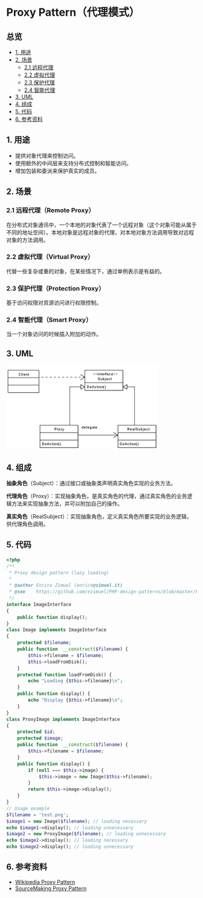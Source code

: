 # Proxy Pattern（代理模式）

## 总览

- [1. 用途](#1)
- [2. 场景](#2)
    - [2.1 远程代理](#2.1)
    - [2.2 虚拟代理](#2.2)
    - [2.3 保护代理](#2.3)
    - [2.4 智能代理](#2.4)
- [3. UML](#3)
- [4. 组成](#4)
- [5. 代码](#5)
- [6. 参考资料](#6)

<h2 id="1">1. 用途</h2>

- 提供对象代理来控制访问。
- 使用额外的中间层来支持分布式控制和智能访问。
- 增加包装和委派来保护真实的成员。

<h2 id="2">2. 场景</h2>

<h3 id="2.1">2.1 远程代理（Remote Proxy）</h3>

在分布式对象通讯中，一个本地的对象代表了一个远程对象（这个对象可能从属于不同的地址空间）。本地对象是远程对象的代理，对本地对象方法调用导致对远程对象的方法调用。

<h3 id="2.2">2.2 虚拟代理（Virtual Proxy）</h3>

代替一些复杂或重的对象，在某些情况下，通过单例表示是有益的。

<h3 id="2.3">2.3 保护代理（Protection Proxy）</h3>

基于访问权限对资源访问进行权限控制。

<h3 id="2.4">2.4 智能代理（Smart Proxy）</h3>

当一个对象访问的时候插入附加的动作。

<h2 id="3">3. UML</h2>

![Proxy Pattern UML](images/400px-Proxy_pattern_diagram.svg.png)

<h2 id="4">4. 组成</h2>

**抽象角色**（Subject）：通过接口或抽象类声明真实角色实现的业务方法。

**代理角色**（Proxy）：实现抽象角色，是真实角色的代理，通过真实角色的业务逻辑方法来实现抽象方法，并可以附加自己的操作。

**真实角色**（RealSubject）：实现抽象角色，定义真实角色所要实现的业务逻辑，供代理角色调用。

<h2 id="5">5. 代码</h2>

```php
<?php
/**
 * Proxy design pattern (lazy loading)
 * 
 * @author Enrico Zimuel (enrico@zimuel.it) 
 * @see    https://github.com/ezimuel/PHP-design-patterns/blob/master/Proxy.php
 */
interface ImageInterface
{
    public function display();
}
class Image implements ImageInterface
{
    protected $filename;
    public function  __construct($filename) {
        $this->filename = $filename;
        $this->loadFromDisk();
    }
    protected function loadFromDisk() {
        echo "Loading {$this->filename}\n";
    }
    public function display() {
        echo "Display {$this->filename}\n";
    }
}
class ProxyImage implements ImageInterface
{
    protected $id;
    protected $image;
    public function  __construct($filename) {
        $this->filename = $filename;
    }
    public function display() {
        if (null === $this->image) {
            $this->image = new Image($this->filename);
        }
        return $this->image->display();
    }
}
// Usage example
$filename = 'test.png';
$image1 = new Image($filename); // loading necessary
echo $image1->display(); // loading unnecessary
$image2 = new ProxyImage($filename); // loading unnecessary
echo $image2->display(); // loading necessary
echo $image2->display(); // loading unnecessary
```

<h2 id="6">6. 参考资料</h2>

- [Wikipedia Proxy Pattern](https://en.wikipedia.org/wiki/Proxy_pattern)
- [SourceMaking Proxy Pattern](https://sourcemaking.com/design_patterns/proxy)

